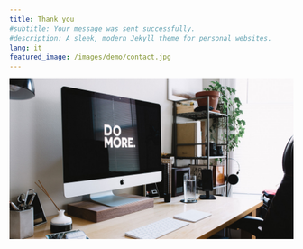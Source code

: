 ```yaml
---
title: Thank you
#subtitle: Your message was sent successfully.
#description: A sleek, modern Jekyll theme for personal websites.
lang: it
featured_image: /images/demo/contact.jpg
---
```


![](/images/demo/about.jpg)
